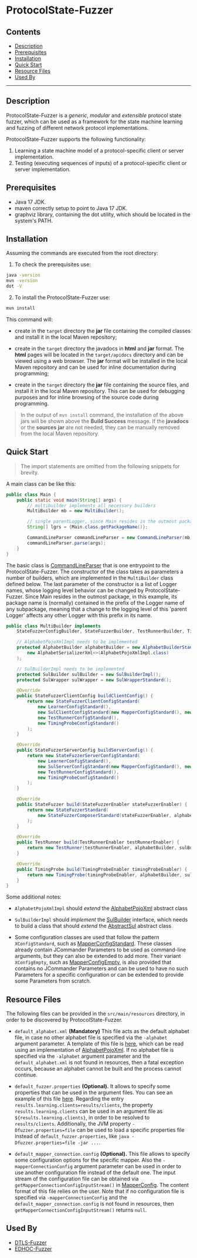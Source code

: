 # ProtocolState-Fuzzer
## Contents

* [Description](#description)
* [Prerequisites](#prerequisites)
* [Installation](#installation)
* [Quick Start](#quick-start)
* [Resource Files](#resource-files)
* [Used By](#used-by)
--------

## Description

ProtocolState-Fuzzer is a _generic_, _modular_ and _extensible_ protocol state fuzzer,
which can be used as a framework for the state machine learning and fuzzing of
different network protocol implementations.

ProtocolState-Fuzzer supports the following functionality:

1. Learning a state machine model of a protocol-specific client or server implementation.
2. Testing (executing sequences of inputs) of a protocol-specific client or server implementation.

## Prerequisites

* Java 17 JDK.
* maven correctly setup to point to Java 17 JDK.
* graphviz library, containing the dot utility, which should be located in the system's PATH.

## Installation

Assuming the commands are executed from the root directory:

1. To check the prerequisites use:
```bash
java -version
mvn -version
dot -V
```

2. To install the ProtocolState-Fuzzer use:
```bash
mvn install
```
This command will:

* create in the `target` directory the **jar** file containing the compiled
  classes and install it in the local Maven repository;

* create in the `target` directory the javadocs in **html** and **jar** format.
  The **html** pages will be located in the `target/apidocs` directory and can
  be viewed using a web browser. The **jar** format will be installed in the
  local Maven repository and can be used for inline documentation during
  programming;

* create in the `target` directory the **jar** file containing the source files,
  and install it in the local Maven repository. This can be used for debugging
  purposes and for inline browsing of the source code during programming.

> In the output of `mvn install` command, the installation of the above jars
  will be shown above the **Build Success** message. If the **javadocs** or the
  **sources** **jar** are not needed, they can be manually removed from the
  local Maven repository.

## Quick Start

> The import statements are omitted from the following snippets for brevity.

A main class can be like this:
```java
public class Main {
    public static void main(String[] args) {
        // multibuilder implements all necessary builders
        MultiBuilder mb = new MultiBuilder();

        // single parentLogger, since Main resides in the outmost package
        String[] lgrs = {Main.class.getPackageName()};

        CommandLineParser commandLineParser = new CommandLineParser(mb, mb, mb, mb, lgrs);
        commandLineParser.parse(args);
    }
}
```

The basic class is
[CommandLineParser](src/main/java/com/github/protocolfuzzing/protocolstatefuzzer/entrypoints/CommandLineParser.java)
that is one entrypoint to the ProtocolState-Fuzzer.
The constructor of the class takes as parameters a number of builders,
which are implemented in the `MultiBuilder` class defined below.
The last parameter of the constructor is a list of Logger names, whose logging
level behavior can be changed by ProtocolState-Fuzzer. Since Main resides in the outmost
package, in this example, its package name is (normally) contained in the prefix of the
Logger name of any subpackage, meaning that a change to the logging level of this
'parent Logger' affects any other Logger with this prefix in its name.

```java
public class MultiBuilder implements
    StateFuzzerConfigBuilder, StateFuzzerBuilder, TestRunnerBuilder, TimingProbeBuilder {

    // AlphabetPojoXmlImpl needs to be implemented
    protected AlphabetBuilder alphabetBuilder = new AlphabetBuilderStandard(
        new AlphabetSerializerXml<>(AlphabetPojoXmlImpl.class)
    );

    // SulBuilderImpl needs to be implemented
    protected SulBuilder sulBuilder = new SulBuilderImpl();
    protected SulWrapper sulWrapper = new SulWrapperStandard();

    @Override
    public StateFuzzerClientConfig buildClientConfig() {
        return new StateFuzzerClientConfigStandard(
            new LearnerConfigStandard(),
            new SulClientConfigStandard(new MapperConfigStandard(), new SulAdapterConfigStandard()),
            new TestRunnerConfigStandard(),
            new TimingProbeConfigStandard()
        );
    }

    @Override
    public StateFuzzerServerConfig buildServerConfig() {
        return new StateFuzzerServerConfigStandard(
            new LearnerConfigStandard(),
            new SulServerConfigStandard(new MapperConfigStandard(), new SulAdapterConfigStandard()),
            new TestRunnerConfigStandard(),
            new TimingProbeConfigStandard()
        );
    }

    @Override
    public StateFuzzer build(StateFuzzerEnabler stateFuzzerEnabler) {
        return new StateFuzzerStandard(
            new StateFuzzerComposerStandard(stateFuzzerEnabler, alphabetBuilder, sulBuilder, sulWrapper)
        );
    }

    @Override
    public TestRunner build(TestRunnerEnabler testRunnerEnabler) {
        return new TestRunner(testRunnerEnabler, alphabetBuilder, sulBuilder, sulWrapper);
    }

    @Override
    public TimingProbe build(TimingProbeEnabler timingProbeEnabler) {
        return new TimingProbe(timingProbeEnabler, alphabetBuilder, sulBuilder, sulWrapper);
    }
}
```

Some additional notes:

* `AlphabetPojoXmlImpl` should *extend* the
  [AlphabetPojoXml](src/main/java/com/github/protocolfuzzing/protocolstatefuzzer/components/learner/alphabet/xml/AlphabetPojoXml.java) abstract class

* `SulBuilderImpl` should *implement* the
  [SulBuilder](src/main/java/com/github/protocolfuzzing/protocolstatefuzzer/components/sul/core/SulBuilder.java) interface,
  which needs to build a class that should *extend* the
  [AbstractSul](src/main/java/com/github/protocolfuzzing/protocolstatefuzzer/components/sul/core/AbstractSul.java) abstract class

* Some configuration classes are used that follow the pattern `XConfigStandard`, such as
  [MapperConfigStandard](src/main/java/com/github/protocolfuzzing/protocolstatefuzzer/components/sul/mapper/config/MapperConfigStandard.java).
  These classes already contain JCommander Parameters to be used as command-line arguments,
  but they can also be extended to add more. Their variant `XConfigEmpty`, such as
  [MapperConfigEmpty](src/main/java/com/github/protocolfuzzing/protocolstatefuzzer/components/sul/mapper/config/MapperConfigEmpty.java),
  is also provided that contains no JCommander Parameters and can be used to have
  no such Parameters for a specific configuration or can be extended to provide
  some Parameters from scratch.

## Resource Files

The following files can be provided in the `src/main/resources` directory, in
order to be discovered by ProtocolState-Fuzzer.

* `default_alphabet.xml` **(Mandatory)** This file acts as the default alphabet
  file, in case no other alphabet file is specified via the `-alphabet` argument
  parameter. A template of this file is [here](src/test/resources/default_alphabet.xml),
  which can be read using an implementation of
  [AlphabetPojoXml](src/main/java/com/github/protocolfuzzing/protocolstatefuzzer/components/learner/alphabet/xml/AlphabetPojoXml.java).
  If no alphabet file is specified via the `-alphabet` argument parameter and the
  `default_alphabet.xml` is not found in resources, then a fatal exception occurs,
  because an alphabet cannot be built and the process cannot continue.

* `default_fuzzer.properties` **(Optional).** It allows to specify some properties
  that can be used in the argument files. You can see an example of this file
  [here](src/test/resources/default_fuzzer.properties).
  Regarding the entry `results.learning.clients=results/clients`, the property
  `results.learning.clients` can be used in an argument file as `${results.learning.clients}`,
  in order to be resolved to `results/clients`. Additionally, the JVM property
  `-Dfuzzer.properties=file` can be used to load a specific properties file instead
  of `default_fuzzer.properties`, like `java -Dfuzzer.properties=file -jar ...`.

* `default_mapper_connection.config` **(Optional).** This file allows to specify
  some configuration options for the specific mapper. Also the `-mapperConnectionConfig`
  argument parameter can be used in order to use another configuration file instead
  of the default one. The input stream of the configuration file can be obtained
  via `getMapperConnectionConfigInputStream()`
  in [MapperConfig](src/main/java/com/github/protocolfuzzing/protocolstatefuzzer/components/sul/mapper/config/MapperConfig.java).
  The content format of this file relies on the user. Note that if no configuration
  file is specified via `-mapperConnectionConfig` and the `default_mapper_connection.config`
  is not found in resources, then `getMapperConnectionConfigInputStream()` returns `null`.

## Used By

* [DTLS-Fuzzer](https://github.com/assist-project/dtls-fuzzer)
* [EDHOC-Fuzzer](https://github.com/protocol-fuzzing/edhoc-fuzzer)
